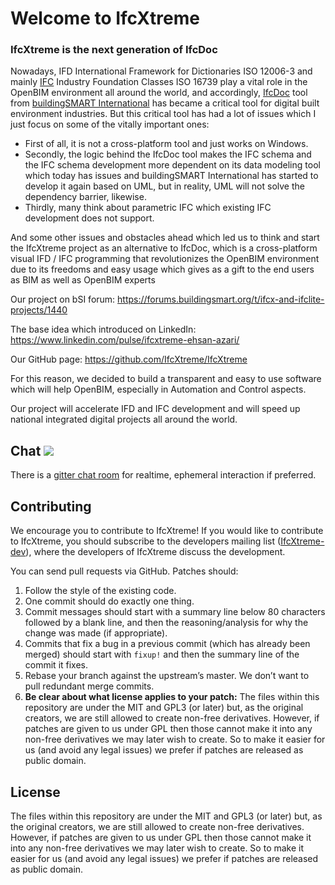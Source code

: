 # Welcome to IfcXtreme
### IfcXtreme is the next generation of IfcDoc

Nowadays, IFD International Framework for Dictionaries ISO 12006-3 and mainly [IFC](https://www.buildingsmart.org/about/what-is-openbim/ifc-introduction/) Industry Foundation Classes ISO 16739 play a vital role in the OpenBIM environment all around the world, and accordingly, [IfcDoc](https://technical.buildingsmart.org/resources/ifcdoc/) tool from [ buildingSMART International](https://www.buildingsmart.org/) has became a critical tool for digital built environment industries.
But this critical tool has had a lot of issues which I just focus on some of the vitally important ones:

* First of all, it is not a cross-platform tool and just works on Windows.
* Secondly, the logic behind the IfcDoc tool makes the IFC schema and the IFC schema development more dependent on its data modeling tool which today has issues and buildingSMART International has started to develop it again based on UML, but in reality, UML will not solve the dependency barrier, likewise.
* Thirdly, many think about parametric IFC which existing IFC development does not support.

And some other issues and obstacles ahead which led us to think and start the IfcXtreme project as an alternative to IfcDoc, which is a cross-platform visual IFD / IFC programming that revolutionizes the OpenBIM environment due to its freedoms and easy usage which gives as a gift to the end users as BIM as well as OpenBIM experts

Our project on bSI forum: https://forums.buildingsmart.org/t/ifcx-and-ifclite-projects/1440

The base idea which introduced on LinkedIn: https://www.linkedin.com/pulse/ifcxtreme-ehsan-azari/

Our GitHub page: https://github.com/IfcXtreme/IfcXtreme


For this reason, we decided to build a transparent and easy to use software which will help OpenBIM, especially in Automation and Control aspects.

Our project will accelerate IFD and IFC development and will speed up national integrated digital projects all around the world.


## Chat [![](https://img.shields.io/gitter/room/IfcXtreme/community.svg?color=blueviolet)](https://gitter.im/IfcXtreme/community)
There is a [gitter chat room](https://gitter.im/IfcXtreme/community#) for realtime, ephemeral interaction if preferred.

## Contributing
We encourage you to contribute to IfcXtreme! If you would like to contribute to IfcXtreme, you should subscribe to the developers mailing list ([IfcXtreme-dev](http://eepurl.com/gvsWSP)), where the developers of IfcXtreme discuss the development.

You can send pull requests via GitHub. Patches should:

1.  Follow the style of the existing code.
2.  One commit should do exactly one thing.
3.  Commit messages should start with a summary line below 80 characters followed by a blank line, and then the reasoning/analysis for why the change was made (if appropriate).
4.  Commits that fix a bug in a previous commit (which has already been merged) should start with `fixup!` and then the summary line of the commit it fixes.
5.  Rebase your branch against the upstream’s master. We don’t want to pull redundant merge commits.
6.  **Be clear about what license applies to your patch:** The files within this repository are under the MIT and GPL3 (or later) but, as the original creators, we are still allowed to create non-free derivatives. However, if patches are given to us under GPL then those cannot make it into any non-free derivatives we may later wish to create. So to make it easier for us (and avoid any legal issues) we prefer if patches are released as public domain.

## License
The files within this repository are under the MIT and GPL3 (or later) but, as the original creators, we are still allowed to create non-free derivatives. However, if patches are given to us under GPL then those cannot make it into any non-free derivatives we may later wish to create. So to make it easier for us (and avoid any legal issues) we prefer if patches are released as public domain.
